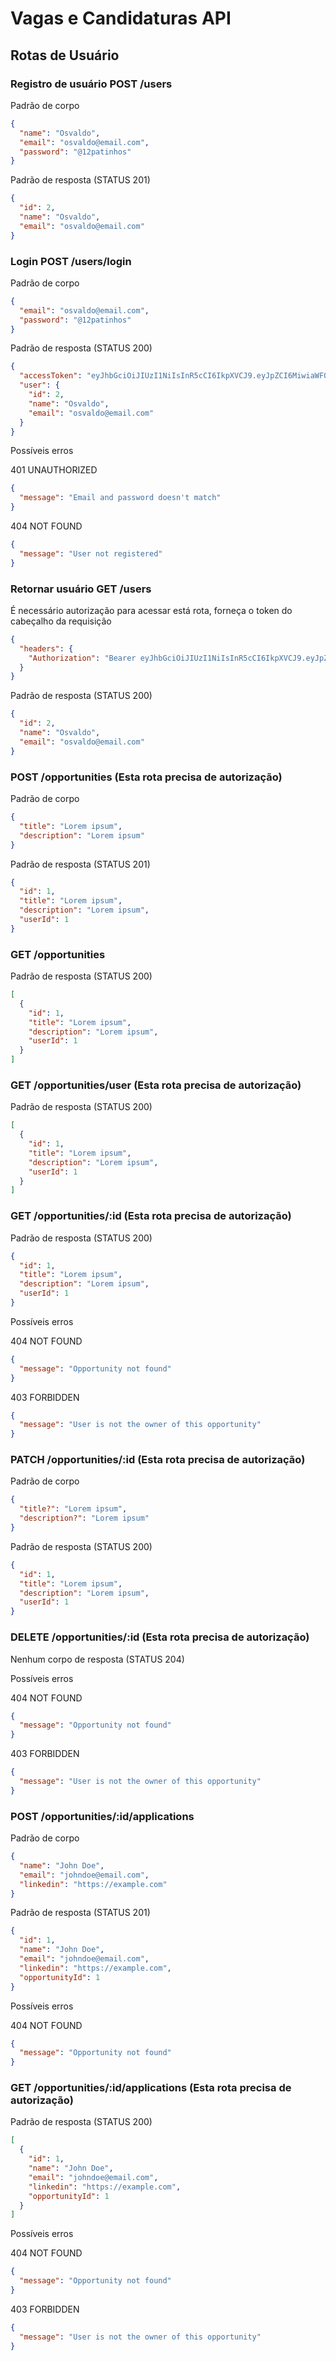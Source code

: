 # Vagas e Candidaturas API

## Rotas de Usuário

### Registro de usuário POST /users

Padrão de corpo

```json
{
  "name": "Osvaldo",
  "email": "osvaldo@email.com",
  "password": "@12patinhos"
}
```

Padrão de resposta (STATUS 201)

```json
{
  "id": 2,
  "name": "Osvaldo",
  "email": "osvaldo@email.com"
}
```

### Login POST /users/login

Padrão de corpo

```json
{
  "email": "osvaldo@email.com",
  "password": "@12patinhos"
}
```

Padrão de resposta (STATUS 200)

```json
{
  "accessToken": "eyJhbGciOiJIUzI1NiIsInR5cCI6IkpXVCJ9.eyJpZCI6MiwiaWF0IjoxNzAwNzQ0MTkzfQ.2cBz7ugLGJGw2HvoDxn_3u5FOBUo6tKjkwLpRG7ra-Q",
  "user": {
    "id": 2,
    "name": "Osvaldo",
    "email": "osvaldo@email.com"
  }
}
```

Possíveis erros

401 UNAUTHORIZED

```json
{
  "message": "Email and password doesn't match"
}
```

404 NOT FOUND

```json
{
  "message": "User not registered"
}
```

### Retornar usuário GET /users

É necessário autorização para acessar está rota, forneça o token do cabeçalho da requisição

```json
{
  "headers": {
    "Authorization": "Bearer eyJhbGciOiJIUzI1NiIsInR5cCI6IkpXVCJ9.eyJpZCI6MiwiaWF0IjoxNzAwNzQ0NzkyfQ.pSaxG1zUp99DyI-yum_3GrpV-AJAk38B-heEE60uOMk"
  }
}
```

Padrão de resposta (STATUS 200)

```json
{
  "id": 2,
  "name": "Osvaldo",
  "email": "osvaldo@email.com"
}
```

### POST /opportunities (Esta rota precisa de autorização)

Padrão de corpo

```json
{
  "title": "Lorem ipsum",
  "description": "Lorem ipsum"
}
```

Padrão de resposta (STATUS 201)

```json
{
  "id": 1,
  "title": "Lorem ipsum",
  "description": "Lorem ipsum",
  "userId": 1
}
```

### GET /opportunities

Padrão de resposta (STATUS 200)

```json
[
  {
    "id": 1,
    "title": "Lorem ipsum",
    "description": "Lorem ipsum",
    "userId": 1
  }
]
```

### GET /opportunities/user (Esta rota precisa de autorização)

Padrão de resposta (STATUS 200)

```json
[
  {
    "id": 1,
    "title": "Lorem ipsum",
    "description": "Lorem ipsum",
    "userId": 1
  }
]
```

### GET /opportunities/:id (Esta rota precisa de autorização)

Padrão de resposta (STATUS 200)

```json
{
  "id": 1,
  "title": "Lorem ipsum",
  "description": "Lorem ipsum",
  "userId": 1
}
```

Possíveis erros

404 NOT FOUND

```json
{
  "message": "Opportunity not found"
}
```

403 FORBIDDEN

```json
{
  "message": "User is not the owner of this opportunity"
}
```

### PATCH /opportunities/:id (Esta rota precisa de autorização)

Padrão de corpo

```json
{
  "title?": "Lorem ipsum",
  "description?": "Lorem ipsum"
}
```

Padrão de resposta (STATUS 200)

```json
{
  "id": 1,
  "title": "Lorem ipsum",
  "description": "Lorem ipsum",
  "userId": 1
}
```

### DELETE /opportunities/:id (Esta rota precisa de autorização)

Nenhum corpo de resposta (STATUS 204)

Possíveis erros

404 NOT FOUND

```json
{
  "message": "Opportunity not found"
}
```

403 FORBIDDEN

```json
{
  "message": "User is not the owner of this opportunity"
}
```

### POST /opportunities/:id/applications

Padrão de corpo

```json
{
  "name": "John Doe",
  "email": "johndoe@email.com",
  "linkedin": "https://example.com"
}
```

Padrão de resposta (STATUS 201)

```json
{
  "id": 1,
  "name": "John Doe",
  "email": "johndoe@email.com",
  "linkedin": "https://example.com",
  "opportunityId": 1
}
```

Possíveis erros

404 NOT FOUND

```json
{
  "message": "Opportunity not found"
}
```

### GET /opportunities/:id/applications (Esta rota precisa de autorização)

Padrão de resposta (STATUS 200)

```json
[
  {
    "id": 1,
    "name": "John Doe",
    "email": "johndoe@email.com",
    "linkedin": "https://example.com",
    "opportunityId": 1
  }
]
```

Possíveis erros

404 NOT FOUND

```json
{
  "message": "Opportunity not found"
}
```

403 FORBIDDEN

```json
{
  "message": "User is not the owner of this opportunity"
}
```
